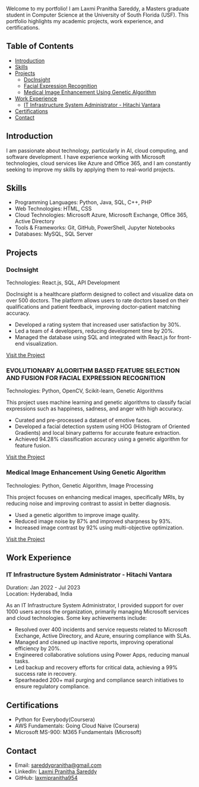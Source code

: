 Welcome to my portfolio! I am Laxmi Pranitha Sareddy, a Masters graduate student in Computer Science at the University of South Florida (USF). This portfolio highlights my academic projects, work experience, and certifications.

## Table of Contents

- [Introduction](#introduction)
- [Skills](#skills)
- [Projects](#projects)
  - [DocInsight](#docinsight)
  - [Facial Expression Recognition](#facial_expression_recognition_genetic_algorithm)
  - [Medical Image Enhancement Using Genetic Algorithm](#medical-image-enhancement-using-genetic-algorithm)
- [Work Experience](#work-experience)
  - [IT Infrastructure System Administrator - Hitachi Vantara](#it-infrastructure-system-administrator---hitachi-vantara)
- [Certifications](#certifications)
- [Contact](#contact)

## Introduction

I am passionate about technology, particularly in AI, cloud computing, and software development. I have experience working with Microsoft technologies, cloud services like Azure and Office 365, and I am constantly seeking to improve my skills by applying them to real-world projects.

## Skills

- Programming Languages: Python, Java, SQL, C++, PHP
- Web Technologies: HTML, CSS
- Cloud Technologies: Microsoft Azure, Microsoft Exchange, Office 365, Active Directory
- Tools & Frameworks: Git, GitHub, PowerShell, Jupyter Notebooks
- Databases: MySQL, SQL Server

## Projects

### DocInsight

Technologies: React.js, SQL, API Development

DocInsight is a healthcare platform designed to collect and visualize data on over 500 doctors. The platform allows users to rate doctors based on their qualifications and patient feedback, improving doctor-patient matching accuracy.

- Developed a rating system that increased user satisfaction by 30%.
- Led a team of 4 developers, reducing development time by 20%.
- Managed the database using SQL and integrated with React.js for front-end visualization.

[Visit the Project](projects/docinsight)

### EVOLUTIONARY ALGORITHM BASED FEATURE SELECTION AND FUSION FOR FACIAL EXPRESSION RECOGNITION
Technologies: Python, OpenCV, Scikit-learn, Genetic Algorithms

This project uses machine learning and genetic algorithms to classify facial expressions such as happiness, sadness, and anger with high accuracy.

- Curated and pre-processed a dataset of emotive faces.
- Developed a facial detection system using HOG (Histogram of Oriented Gradients) and local binary patterns for accurate feature extraction.
- Achieved 94.28% classification accuracy using a genetic algorithm for feature fusion.

[Visit the Project](projects/facial_expression_recognition_genetic_algorithm)

### Medical Image Enhancement Using Genetic Algorithm

Technologies: Python, Genetic Algorithm, Image Processing

This project focuses on enhancing medical images, specifically MRIs, by reducing noise and improving contrast to assist in better diagnosis.

- Used a genetic algorithm to improve image quality.
- Reduced image noise by 87% and improved sharpness by 93%.
- Increased image contrast by 92% using multi-objective optimization.

[Visit the Project](projects/medical_image_enhancement_genetic_algorithm)

## Work Experience

### IT Infrastructure System Administrator - Hitachi Vantara
Duration: Jan 2022 - Jul 2023  
Location: Hyderabad, India

As an IT Infrastructure System Administrator, I provided support for over 1000 users across the organization, primarily managing Microsoft services and cloud technologies. Some key achievements include:

- Resolved over 400 incidents and service requests related to Microsoft Exchange, Active Directory, and Azure, ensuring compliance with SLAs.
- Managed and cleaned up inactive reports, improving operational efficiency by 20%.
- Engineered collaborative solutions using Power Apps, reducing manual tasks.
- Led backup and recovery efforts for critical data, achieving a 99% success rate in recovery.
- Spearheaded 200+ mail purging and compliance search initiatives to ensure regulatory compliance.

## Certifications

- Python for Everybody(Coursera)
- AWS Fundamentals: Going Cloud Naive (Coursera)
- Microsoft MS-900: M365 Fundamentals (Microsoft)

## Contact

- Email: [sareddypranitha@gmail.com](mailto:sareddypranitha@gmail.com)
- LinkedIn: [Laxmi Pranitha Sareddy](https://www.linkedin.com/in/laxmi-pranitha-sareddy/)
- GitHub: [laxmipranitha954](https://github.com/laxmipranitha954)


